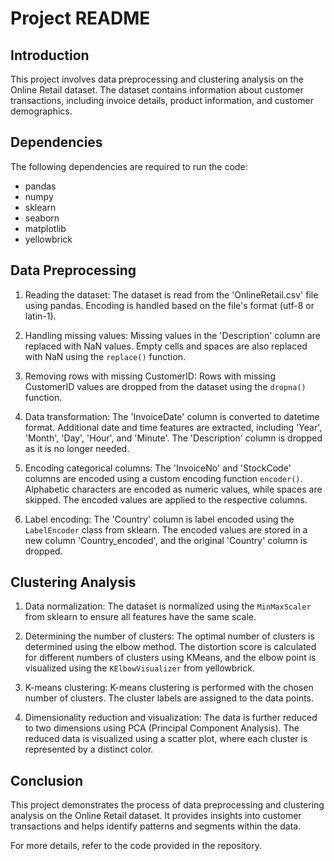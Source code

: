 # Project README

## Introduction

This project involves data preprocessing and clustering analysis on the Online Retail dataset. The dataset contains information about customer transactions, including invoice details, product information, and customer demographics.

## Dependencies

The following dependencies are required to run the code:
- pandas
- numpy
- sklearn
- seaborn
- matplotlib
- yellowbrick

## Data Preprocessing

1. Reading the dataset: The dataset is read from the 'OnlineRetail.csv' file using pandas. Encoding is handled based on the file's format (utf-8 or latin-1).

2. Handling missing values: Missing values in the 'Description' column are replaced with NaN values. Empty cells and spaces are also replaced with NaN using the `replace()` function.

3. Removing rows with missing CustomerID: Rows with missing CustomerID values are dropped from the dataset using the `dropna()` function.

4. Data transformation: The 'InvoiceDate' column is converted to datetime format. Additional date and time features are extracted, including 'Year', 'Month', 'Day', 'Hour', and 'Minute'. The 'Description' column is dropped as it is no longer needed.

5. Encoding categorical columns: The 'InvoiceNo' and 'StockCode' columns are encoded using a custom encoding function `encoder()`. Alphabetic characters are encoded as numeric values, while spaces are skipped. The encoded values are applied to the respective columns.

6. Label encoding: The 'Country' column is label encoded using the `LabelEncoder` class from sklearn. The encoded values are stored in a new column 'Country_encoded', and the original 'Country' column is dropped.

## Clustering Analysis

1. Data normalization: The dataset is normalized using the `MinMaxScaler` from sklearn to ensure all features have the same scale.

2. Determining the number of clusters: The optimal number of clusters is determined using the elbow method. The distortion score is calculated for different numbers of clusters using KMeans, and the elbow point is visualized using the `KElbowVisualizer` from yellowbrick.

3. K-means clustering: K-means clustering is performed with the chosen number of clusters. The cluster labels are assigned to the data points.

4. Dimensionality reduction and visualization: The data is further reduced to two dimensions using PCA (Principal Component Analysis). The reduced data is visualized using a scatter plot, where each cluster is represented by a distinct color.

## Conclusion

This project demonstrates the process of data preprocessing and clustering analysis on the Online Retail dataset. It provides insights into customer transactions and helps identify patterns and segments within the data.

For more details, refer to the code provided in the repository.

